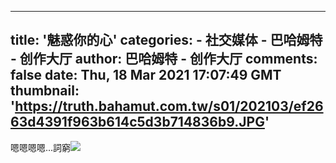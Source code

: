 
---
title: '魅惑你的心'
categories: 
    - 社交媒体
    - 巴哈姆特 - 创作大厅
author: 巴哈姆特 - 创作大厅
comments: false
date: Thu, 18 Mar 2021 17:07:49 GMT
thumbnail: 'https://truth.bahamut.com.tw/s01/202103/ef2663d4391f963b614c5d3b714836b9.JPG'
---

<div>   
嗯嗯嗯嗯…詞窮<img data-sizes="auto" data-src="https://truth.bahamut.com.tw/s01/202103/ef2663d4391f963b614c5d3b714836b9.JPG" data-srcset="https://truth.bahamut.com.tw/s01/202103/ef2663d4391f963b614c5d3b714836b9.JPG?w=1000 1x,https://truth.bahamut.com.tw/s01/202103/ef2663d4391f963b614c5d3b714836b9.JPG 2x" class="gallery-image" border="0" src="https://truth.bahamut.com.tw/s01/202103/ef2663d4391f963b614c5d3b714836b9.JPG" referrerpolicy="no-referrer"><br><br>  
</div>
            